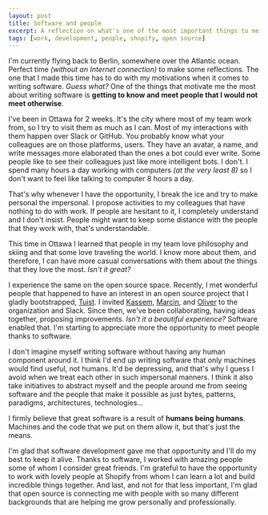 ```yaml
---
layout: post
title: Software and people
excerpt: A reflection on what's one of the most important things to me when building software, the people that make it possible.
tags: [work, development, people, shopify, open source]
---
```


I'm currently flying back to Berlin, somewhere over the Atlantic ocean. Perfect time _(without an Internet connection)_ to make some reflections. The one that I made this time has to do with my motivations when it comes to writing software. _Guess what?_ One of the things that motivate me the most about writing software is **getting to know and meet people that I would not meet otherwise**.

I've been in Ottawa for 2 weeks. It's the city where most of my team work from, so I try to visit them as much as I can. Most of my interactions with them happen over Slack or GitHub. You probably know what your colleagues are on those platforms, users. They have an avatar, a name, and write messages more elaborated than the ones a bot could ever write. Some people like to see their colleagues just like more intelligent bots. I don't. I spend many hours a day working with computers _(at the very least 8)_ so I don't want to feel like talking to computer 8 hours a day.

That's why whenever I have the opportunity, I break the ice and try to make personal the impersonal. I propose activities to my colleagues that have nothing to do with work. If people are hesitant to it, I completely understand and I don't insist. People might want to keep some distance with the people that they work with, that's understandable.

This time in Ottawa I learned that people in my team love philosophy and skiing and that some love traveling the world. I know more about them, and therefore, I can have more casual conversations with them about the things that they love the most. _Isn't it great?_

I experience the same on the open source space. Recently, I met wonderful people that happened to have an interest in an open source project that I gladly bootstrapped, [Tuist](https://tuist.io). I invited [Kassem](https://github.com/kwridan), [Marcin](https://github.com/marciniwanicki), and [Oliver](https://github.com/ollieatkinson) to the organization and Slack. Since then, we've been collaborating, having ideas together, proposing improvements. _Isn't it a beautiful experience?_ Software enabled that. I'm starting to appreciate more the opportunity to meet people thanks to software.

I don't imagine myself writing software without having any human component around it. I think I'd end up writing software that only machines would find useful, not humans. It'd be depressing, and that's why I guess I avoid when we treat each other in such impersonal manners. I think it also take initiatives to abstract myself and the people around me from seeing software and the people that make it possible as just bytes, patterns, paradigms, architectures, technologies...

I firmly believe that great software is a result of **humans being humans**. Machines and the code that we put on them allow it, but that's just the means.

I'm glad that software development gave me that opportunity and I'll do my best to keep it alive. Thanks to software, I worked with amazing people some of whom I consider great friends. I'm grateful to have the opportunity to work with lovely people at Shopify from whom I can learn a lot and build incredible things together. And last, and not for that less important, I'm glad that open source is connecting me with people with so many different backgrounds that are helping me grow personally and professionally.
